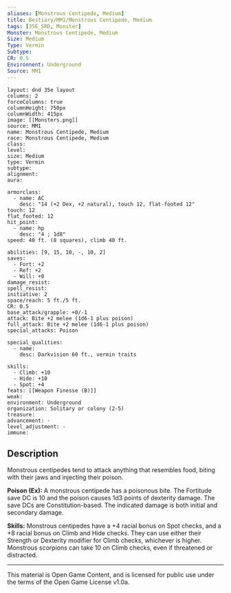 ```yaml
---
aliases: [Monstrous Centipede, Medium]
title: Bestiary/MM1/Monstrous Centipede, Medium
tags: [35E_SRD, Monster]
Monster: Monstrous Centipede, Medium
Size: Medium
Type: Vermin
Subtype: 
CR: 0.5
Environnent: Underground
Source: MM1
---
```


```statblock
layout: dnd 35e layout
columns: 2
forceColumns: true
columnHeight: 750px
columnWidth: 415px
image: [[Monsters.png]]
source: MM1
name: Monstrous Centipede, Medium
race: Monstrous Centipede, Medium
class: 
level: 
size: Medium
type: Vermin
subtype: 
alignment: 
aura: 

armorclass:
  - name: AC
    desc: "14 (+2 Dex, +2 natural), touch 12, flat-footed 12"
touch: 12
flat_footed: 12
hit_point:
  - name: hp
    desc: "4 ; 1d8"
speed: 40 ft. (8 squares), climb 40 ft.

abilities: [9, 15, 10, -, 10, 2]
saves:
  - Fort: +2
  - Ref: +2
  - Will: +0
damage_resist: 
spell_resist: 
initiative: 2
space/reach: 5 ft./5 ft.
CR: 0.5
base_attack/grapple: +0/-1
attack: Bite +2 melee (1d6-1 plus poison)
full_attack: Bite +2 melee (1d6-1 plus poison)
special_attacks: Poison

special_qualities:
  - name: 
    desc: Darkvision 60 ft., vermin traits

skills:
  - Climb: +10
  - Hide: +10
  - Spot: +4
feats: [[Weapon Finesse (B)]]
weak: 
environment: Underground
organization: Solitary or colony (2-5)
treasure: 
advancement: -
level_adjustment: -
immune: 
```

## Description

<p>Monstrous centipedes tend to attack anything that resembles food, biting with their jaws and injecting their poison.</p>
<p>
            <b>Poison (Ex):</b> A monstrous centipede has a poisonous bite. The Fortitude save DC is 10 and the poison causes 1d3 points of dexterity damage. The save DCs are Constitution-based. The indicated damage is both initial and secondary damage.</p>
<p>
            <b>Skills:</b> Monstrous centipedes have a +4 racial bonus on Spot checks, and a +8 racial bonus on Climb and Hide checks. They can use either their Strength or Dexterity modifier for Climb checks, whichever is higher. Monstrous scorpions can take 10 on Climb checks, even if threatened or distracted.</p>

---

This material is Open Game Content, and is licensed for public use under
the terms of the Open Game License v1.0a.
